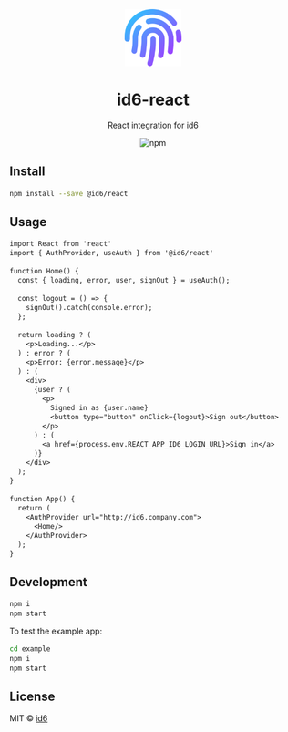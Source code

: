 <p align="center">
  <a href="https://id6.io">
    <img alt="id6-logo" src="https://raw.githubusercontent.com/id6/id6-brand/latest/logo/id6-logo-purple.svg" width="100"/>
  </a>
</p>
<h1 align="center">id6-react</h1>
<p align="center">React integration for id6</p>

<p align="center">
  <img alt="npm" src="https://img.shields.io/npm/v/@id6/react">
</p>

## Install

```bash
npm install --save @id6/react
```

## Usage

```tsx
import React from 'react'
import { AuthProvider, useAuth } from '@id6/react'

function Home() {
  const { loading, error, user, signOut } = useAuth();

  const logout = () => {
    signOut().catch(console.error);
  };

  return loading ? (
    <p>Loading...</p>
  ) : error ? (
    <p>Error: {error.message}</p>
  ) : (
    <div>
      {user ? (
        <p>
          Signed in as {user.name}
          <button type="button" onClick={logout}>Sign out</button>
        </p>
      ) : (
        <a href={process.env.REACT_APP_ID6_LOGIN_URL}>Sign in</a>
      )}
    </div>
  );
}

function App() {
  return (
    <AuthProvider url="http://id6.company.com">
      <Home/>
    </AuthProvider>
  );
}
```

## Development

```bash
npm i
npm start
```

To test the example app:

``` bash
cd example
npm i
npm start
```

## License

MIT © [id6](https://github.com/id6)
